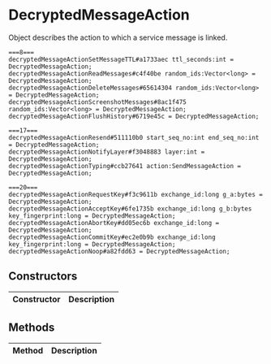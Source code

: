 # DecryptedMessageAction
Object describes the action to which a service message is linked.

```
===8===
decryptedMessageActionSetMessageTTL#a1733aec ttl_seconds:int = DecryptedMessageAction;
decryptedMessageActionReadMessages#c4f40be random_ids:Vector<long> = DecryptedMessageAction;
decryptedMessageActionDeleteMessages#65614304 random_ids:Vector<long> = DecryptedMessageAction;
decryptedMessageActionScreenshotMessages#8ac1f475 random_ids:Vector<long> = DecryptedMessageAction;
decryptedMessageActionFlushHistory#6719e45c = DecryptedMessageAction;

===17===
decryptedMessageActionResend#511110b0 start_seq_no:int end_seq_no:int = DecryptedMessageAction;
decryptedMessageActionNotifyLayer#f3048883 layer:int = DecryptedMessageAction;
decryptedMessageActionTyping#ccb27641 action:SendMessageAction = DecryptedMessageAction;

===20===
decryptedMessageActionRequestKey#f3c9611b exchange_id:long g_a:bytes = DecryptedMessageAction;
decryptedMessageActionAcceptKey#6fe1735b exchange_id:long g_b:bytes key_fingerprint:long = DecryptedMessageAction;
decryptedMessageActionAbortKey#dd05ec6b exchange_id:long = DecryptedMessageAction;
decryptedMessageActionCommitKey#ec2e0b9b exchange_id:long key_fingerprint:long = DecryptedMessageAction;
decryptedMessageActionNoop#a82fdd63 = DecryptedMessageAction;
```

## Constructors
| Constructor | Description |
| ---- | ----------- |


## Methods
| Method | Description |
| ---- | ----------- |


